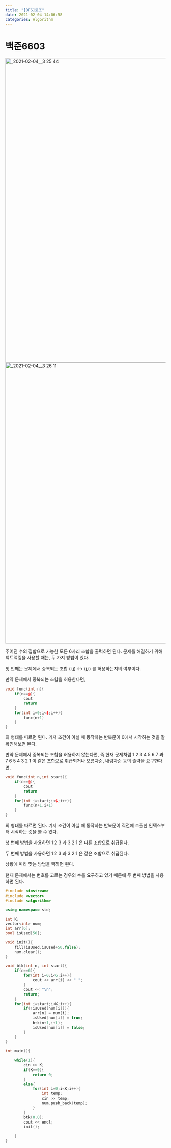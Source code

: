 ```yaml
---
title: "[DFS]로또"
date: 2021-02-04 14:06:58
categories: Algorithm
---
```

# 백준6603

<img width="955" alt="_2021-02-04__3 25 44" src="https://user-images.githubusercontent.com/55180768/106849504-272a3e80-66f6-11eb-9067-c6c2c410b7ef.png">

<img width="882" alt="_2021-02-04__3 26 11" src="https://user-images.githubusercontent.com/55180768/106849517-2b565c00-66f6-11eb-8e02-44d733614c19.png">

주어진 수의 집합으로 가능한 모든 6자리 조합을 출력하면 된다. 문제를 해결하기 위해 백트랙킹을 사용할 때는, 두 가지 방법이 있다. 

첫 번째는 문제에서 중복되는 조합 (i,j) ↔ (j,i) 를 허용하는지의 여부이다. 

만약 문제에서 중복되는 조합을 허용한다면, 

```cpp
void func(int n){
	if(n==@){
		cout 
		return
	}
	for(int i=0;i<$;i++){
		func(n+1)
	}
}
```

의 형태를 따르면 된다. 기저 조건이 아닐 때 동작하는 반복문이 0에서 시작하는 것을 잘 확인해보면 된다. 

만약 문제에서 중복되는 조합을 허용하지 않는다면, 즉 현재 문제처럼 1 2 3 4 5 6 7 과 7 6 5 4 3 2 1 이 같은 조합으로 취급되거나 오름차순, 내림차순 등의 출력을 요구한다면, 

```cpp
void func(int n,int start){
	if(n==@){
		cout 
		return
	}
	for(int i=start;i<$;i++){
		func(n+1,i+1)
	}
}
```

의 형태를 따르면 된다. 기저 조건이 아닐 때 동작하는 반복문이 직전에 호출한 인덱스부터 시작하는 것을 볼 수 있다. 

첫 번째 방법을 사용하면 1 2 3 과 3 2 1 은 다른 조합으로 취급된다. 

두 번째 방법을 사용하면 1 2 3 과 3 2 1 은 같은 조합으로 취급된다.

상황에 따라 맞는 방법을 택하면 된다. 

현재 문제에서는 번호를 고르는 경우의 수를 요구하고 있기 때문에 두 번째 방법을 사용하면 된다.

```cpp
#include <iostream>
#include <vector>
#include <algorithm>

using namespace std;

int K;
vector<int> num;
int arr[6];
bool isUsed[50];

void init(){
    fill(isUsed,isUsed+50,false);
    num.clear();
}

void btk(int n, int start){
    if(n==6){
        for(int i=0;i<6;i++){
            cout << arr[i] << " ";  
        }
        cout << "\n";
        return;
    }
    for(int i=start;i<K;i++){
        if(!isUsed[num[i]]){
            arr[n] = num[i];
            isUsed[num[i]] = true;
            btk(n+1,i+1);
            isUsed[num[i]] = false;
        }
    }
}

int main(){
    
    while(1){
        cin >> K;
        if(K==0){
            return 0;
        }
        else{
            for(int i=0;i<K;i++){
                int temp; 
                cin >> temp;
                num.push_back(temp);
            }
        }
        btk(0,0);
        cout << endl;
        init();
        
    }
}
```
